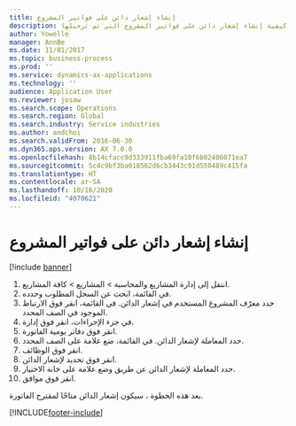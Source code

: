 ```yaml
---
title: إنشاء إشعار دائن على فواتير المشروع
description: توضح هذه العملية كيفية إنشاء إشعار دائن على فواتير المشروع التي تم ترحيلها.
author: Yowelle
manager: AnnBe
ms.date: 11/01/2017
ms.topic: business-process
ms.prod: ''
ms.service: dynamics-ax-applications
ms.technology: ''
audience: Application User
ms.reviewer: josaw
ms.search.scope: Operations
ms.search.region: Global
ms.search.industry: Service industries
ms.author: andchoi
ms.search.validFrom: 2016-06-30
ms.dyn365.ops.version: AX 7.0.0
ms.openlocfilehash: 8b14cfacc9d333911fba69fa10f6b02406071ea7
ms.sourcegitcommit: 5c4c9bf3ba018562d6cb3443c01d550489c415fa
ms.translationtype: HT
ms.contentlocale: ar-SA
ms.lasthandoff: 10/16/2020
ms.locfileid: "4070621"
---
```

# <a name="create-a-credit-note-on-project-invoices"></a>إنشاء إشعار دائن على فواتير المشروع

[!include [banner](../../includes/banner.md)]

1. انتقل إلى إدارة المشاريع والمحاسبة > المشاريع > كافة المشاريع. 
2. في القائمة، ابحث عن السجل المطلوب وحدده. 
3. حدد معرّف المشروع المستخدم في إشعار الدائن. في القائمة، انقر فوق الارتباط الموجود في الصف المحدد. 
4. في جزء الإجراءات، انقر فوق إدارة. 
5. انقر فوق دفاتر يومية الفاتورة. 
6. حدد المعاملة لإشعار الدائن. في القائمة، ضع علامة على الصف المحدد. 
7. انقر فوق الوظائف. 
8. انقر فوق تحديد لإشعار الدائن. 
9. حدد المعاملة لإشعار الدائن عن طريق وضع علامة على خانة الاختيار.
10. انقر فوق موافق. 

بعد هذه الخطوة ، سيكون إشعار الدائن متاحًا لمقترح الفاتورة.


[!INCLUDE[footer-include](../../includes/footer-banner.md)]